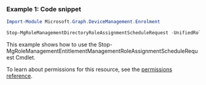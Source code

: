 ### Example 1: Code snippet

```powershellImport-Module Microsoft.Graph.DeviceManagement.Enrolment

Stop-MgRoleManagementDirectoryRoleAssignmentScheduleRequest -UnifiedRoleAssignmentScheduleRequestId $unifiedRoleAssignmentScheduleRequestId
```
This example shows how to use the Stop-MgRoleManagementEntitlementManagementRoleAssignmentScheduleRequest Cmdlet.
To learn about permissions for this resource, see the [permissions reference](/graph/permissions-reference).

